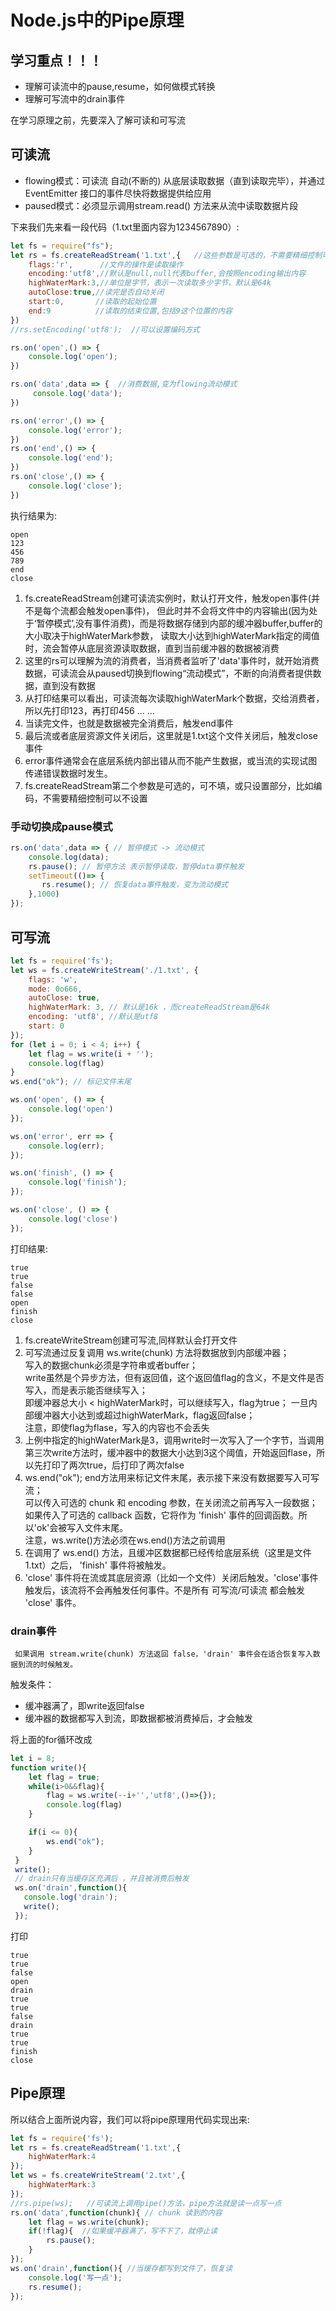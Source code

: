 # Node.js中的Pipe原理  

## 学习重点！！！
* 理解可读流中的pause,resume，如何做模式转换  
* 理解可写流中的drain事件

在学习原理之前，先要深入了解可读和可写流
## 可读流
* flowing模式：可读流 自动(不断的) 从底层读取数据（直到读取完毕），并通过EventEmitter 接口的事件尽快将数据提供给应用   
* paused模式：必须显示调用stream.read() 方法来从流中读取数据片段   

下来我们先来看一段代码（1.txt里面内容为1234567890）:    
```js
let fs = require("fs");
let rs = fs.createReadStream('1.txt',{   //这些参数是可选的，不需要精细控制可以不设置
    flags:'r',      //文件的操作是读取操作
    encoding:'utf8',//默认是null,null代表buffer,会按照encoding输出内容
    highWaterMark:3,//单位是字节，表示一次读取多少字节，默认是64k
    autoClose:true,//读完是否自动关闭
    start:0,       //读取的起始位置
    end:9          //读取的结束位置,包括9这个位置的内容
})
//rs.setEncoding('utf8');  //可以设置编码方式

rs.on('open',() => {
    console.log('open');
})

rs.on('data',data => {  //消费数据,变为flowing流动模式
     console.log('data');
})

rs.on('error',() => {
    console.log('error');
})
rs.on('end',() => {
    console.log('end');
})
rs.on('close',() => {
    console.log('close');
})
```
执行结果为:
```
open
123
456
789
end
close
```

1. fs.createReadStream创建可读流实例时，默认打开文件，触发open事件(并不是每个流都会触发open事件)，
但此时并不会将文件中的内容输出(因为处于‘暂停模式’,没有事件消费)，而是将数据存储到内部的缓冲器buffer,buffer的大小取决于highWaterMark参数，
读取大小达到highWaterMark指定的阈值时，流会暂停从底层资源读取数据，直到当前缓冲器的数据被消费   
2. 这里的rs可以理解为流的消费者，当消费者监听了'data'事件时，就开始消费数据，可读流会从paused切换到flowing“流动模式”，不断的向消费者提供数据，直到没有数据   
3. 从打印结果可以看出，可读流每次读取highWaterMark个数据，交给消费者，所以先打印123，再打印456 ... ...   
4. 当读完文件，也就是数据被完全消费后，触发end事件   
5. 最后流或者底层资源文件关闭后，这里就是1.txt这个文件关闭后，触发close事件   
6. error事件通常会在底层系统内部出错从而不能产生数据，或当流的实现试图传递错误数据时发生。    
7. fs.createReadStream第二个参数是可选的，可不填，或只设置部分，比如编码，不需要精细控制可以不设置   

### 手动切换成pause模式    
```js
rs.on('data',data => { // 暂停模式 -> 流动模式
    console.log(data);
    rs.pause(); // 暂停方法 表示暂停读取，暂停data事件触发
    setTimeout(()=> {
       rs.resume(); // 恢复data事件触发，变为流动模式
    },1000)
});
```

## 可写流
```js
let fs = require('fs');
let ws = fs.createWriteStream('./1.txt', {
    flags: 'w',
    mode: 0o666,
    autoClose: true,
    highWaterMark: 3, // 默认是16k ，而createReadStream是64k
    encoding: 'utf8', //默认是utf8
    start: 0
});
for (let i = 0; i < 4; i++) {
    let flag = ws.write(i + '');
    console.log(flag)
}
ws.end("ok"); // 标记文件末尾

ws.on('open', () => {
    console.log('open')
});

ws.on('error', err => {
    console.log(err);
});

ws.on('finish', () => {
    console.log('finish');
});

ws.on('close', () => {
    console.log('close')
});
```   

打印结果:
```
true
true
false
false
open
finish
close
```

1. fs.createWriteStream创建可写流,同样默认会打开文件    
2. 可写流通过反复调用 ws.write(chunk) 方法将数据放到内部缓冲器；    
写入的数据chunk必须是字符串或者buffer；   
write虽然是个异步方法，但有返回值，这个返回值flag的含义，不是文件是否写入，而是表示能否继续写入；   
即缓冲器总大小 < highWaterMark时，可以继续写入，flag为true； 一旦内部缓冲器大小达到或超过highWaterMark，flag返回false；   
注意，即使flag为flase，写入的内容也不会丢失    
3. 上例中指定的highWaterMark是3，调用write时一次写入了一个字节，当调用第三次write方法时，缓冲器中的数据大小达到3这个阈值，开始返回flase，所以先打印了两次true，后打印了两次false   
4. ws.end("ok"); end方法用来标记文件末尾，表示接下来没有数据要写入可写流；   
可以传入可选的 chunk 和 encoding 参数，在关闭流之前再写入一段数据；    
如果传入了可选的 callback 函数，它将作为 'finish' 事件的回调函数。所以'ok'会被写入文件末尾。    
注意，ws.write()方法必须在ws.end()方法之前调用    
5. 在调用了 ws.end() 方法，且缓冲区数据都已经传给底层系统（这里是文件1.txt）之后， 'finish' 事件将被触发。   
6. 'close' 事件将在流或其底层资源（比如一个文件）关闭后触发。'close'事件触发后，该流将不会再触发任何事件。不是所有 可写流/可读流 都会触发 'close' 事件。   

### drain事件
    
     如果调用 stream.write(chunk) 方法返回 false，'drain' 事件会在适合恢复写入数据到流的时候触发。
     
触发条件：
* 缓冲器满了，即write返回false   
* 缓冲器的数据都写入到流，即数据都被消费掉后，才会触发

将上面的for循环改成   
```js
let i = 8;
function write(){
    let flag = true;
    while(i>0&&flag){
        flag = ws.write(--i+'','utf8',()=>{});
        console.log(flag)
    }

    if(i <= 0){
        ws.end("ok");
    }
 }
 write();
 // drain只有当缓存区充满后 ，并且被消费后触发
 ws.on('drain',function(){
   console.log('drain');
   write();
 });
```
打印
```
true
true
false
open
drain
true
true
false
drain
true
true
finish
close
```

## Pipe原理
所以结合上面所说内容，我们可以将pipe原理用代码实现出来:
```js
let fs = require('fs');
let rs = fs.createReadStream('1.txt',{
    highWaterMark:4
});
let ws = fs.createWriteStream('2.txt',{
    highWaterMark:3
});
//rs.pipe(ws);   //可读流上调用pipe()方法，pipe方法就是读一点写一点
rs.on('data',function(chunk){ // chunk 读到的内容
    let flag = ws.write(chunk);
    if(!flag){  //如果缓冲器满了，写不下了，就停止读
        rs.pause();
    }
});
ws.on('drain',function(){ //当缓存都写到文件了，恢复读
    console.log('写一点');
    rs.resume();
});
```

```
